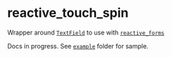 # reactive_touch_spin

Wrapper around [`TextField`](https://api.flutter.dev/flutter/material/TextField-class.html) to use with [`reactive_forms`](https://pub.dev/packages/reactive_forms)

Docs in progress. See [`example`](https://github.com/artflutter/reactive_forms_widgets/tree/master/packages/reactive_text_field/example) folder for sample.